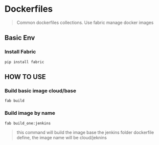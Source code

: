 Dockerfiles
===========

> Common dockerfiles collections. Use fabric manage docker images

## Basic Env

### Install Fabric

```
pip install fabric
```



## HOW TO USE

### Build basic image __cloud/base__

```
fab build
```

### Build image by name

```
fab build_one:jenkins
```

> this command will build the image base the jenkins folder dockerfile define, the image name will be cloud/jeknins
